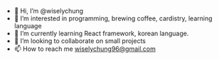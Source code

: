 - 👋 Hi, I’m @wiselychung
- 👀 I’m interested in programming, brewing coffee, cardistry, learning language
- 🌱 I’m currently learning React framework, korean language.
- 💞️ I’m looking to collaborate on small projects
- 📫 How to reach me wiselychung96@gmail.com

<!---
wiselychung/wiselychung is a ✨ special ✨ repository because its `README.md` (this file) appears on your GitHub profile.
You can click the Preview link to take a look at your changes.
--->
